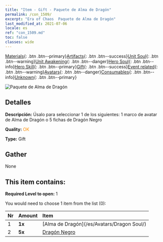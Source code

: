 ```yaml
---
title: "Item - Gift - Paquete de Alma de Dragón"
permalink: /con_1509/
excerpt: "Era of Chaos  Paquete de Alma de Dragón"
last_modified_at: 2021-07-06
locale: es
ref: "con_1509.md"
toc: false
classes: wide
---
```

 [Materials](/ItemsES/){: .btn .btn--primary}[Artifacts](/ItemsES/Artifacts/){: .btn .btn--success}[Unit Soul](/ItemsES/UnitSoul/){: .btn .btn--warning}[Unit Awakening](/ItemsES/UnitAwakening/){: .btn .btn--danger}[Hero Soul](/ItemsES/HeroSoul/){: .btn .btn--info}[Hero Skill](/ItemsES/HeroSkill/){: .btn .btn--primary}[Gift](/ItemsES/Gift/){: .btn .btn--success}[Event related](/ItemsES/Events/){: .btn .btn--warning}[Avatars](/ItemsES/Avatars/){: .btn .btn--danger}[Consumables](/ItemsES/Consumables/){: .btn .btn--info}[Unknown](/ItemsES/Unknown/){: .btn .btn--primary}

 ![Paquete de Alma de Dragón](/images/t/i_907123.png)

## Detalles
 **Descripción:** Úsalo para seleccionar 1 de los siguientes: 1 marco de avatar de Alma de Dragón o 5 fichas de Dragón Negro

 **Quality:** <span style="color: #FF8C00">OK</span>

 **Type:** Gift

## Gather

  None

## This item contains:

 **Required Level to open:** 1

 You would need to choose 1 item from the list (0):

  | Nr | Amount |     Item    |
  |:---|:-------|:------------|
  | 1 |  **1x** | [Alma de Dragón](/es/Avatars/Dragon Soul/) |  | 
  | 2 |  **5x** | [Dragón Negro](/ItemsES/unt_250/) |  | 
